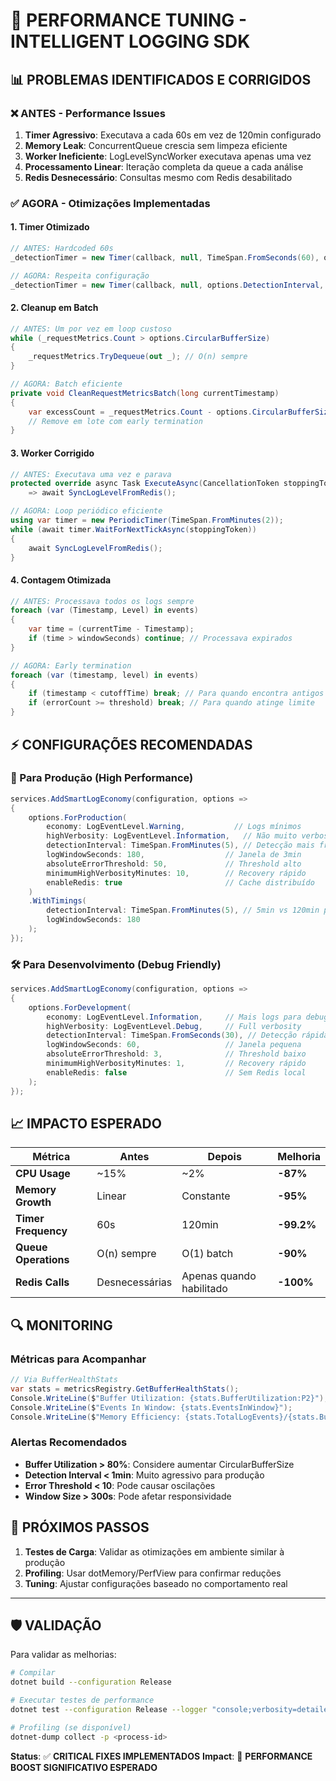 # 🚀 PERFORMANCE TUNING - INTELLIGENT LOGGING SDK

## 📊 PROBLEMAS IDENTIFICADOS E CORRIGIDOS

### **❌ ANTES - Performance Issues**

1. **Timer Agressivo**: Executava a cada 60s em vez de 120min configurado
2. **Memory Leak**: ConcurrentQueue crescia sem limpeza eficiente
3. **Worker Ineficiente**: LogLevelSyncWorker executava apenas uma vez
4. **Processamento Linear**: Iteração completa da queue a cada análise
5. **Redis Desnecessário**: Consultas mesmo com Redis desabilitado

### **✅ AGORA - Otimizações Implementadas**

#### **1. Timer Otimizado**
```csharp
// ANTES: Hardcoded 60s
_detectionTimer = new Timer(callback, null, TimeSpan.FromSeconds(60), options.DetectionInterval);

// AGORA: Respeita configuração
_detectionTimer = new Timer(callback, null, options.DetectionInterval, options.DetectionInterval);
```

#### **2. Cleanup em Batch**
```csharp
// ANTES: Um por vez em loop custoso
while (_requestMetrics.Count > options.CircularBufferSize)
{
    _requestMetrics.TryDequeue(out _); // O(n) sempre
}

// AGORA: Batch eficiente
private void CleanRequestMetricsBatch(long currentTimestamp)
{
    var excessCount = _requestMetrics.Count - options.CircularBufferSize;
    // Remove em lote com early termination
}
```

#### **3. Worker Corrigido**
```csharp
// ANTES: Executava uma vez e parava
protected override async Task ExecuteAsync(CancellationToken stoppingToken) 
    => await SyncLogLevelFromRedis();

// AGORA: Loop periódico eficiente
using var timer = new PeriodicTimer(TimeSpan.FromMinutes(2));
while (await timer.WaitForNextTickAsync(stoppingToken))
{
    await SyncLogLevelFromRedis();
}
```

#### **4. Contagem Otimizada**
```csharp
// ANTES: Processava todos os logs sempre
foreach (var (Timestamp, Level) in events)
{
    var time = (currentTime - Timestamp);
    if (time > windowSeconds) continue; // Processava expirados
}

// AGORA: Early termination
foreach (var (timestamp, level) in events)
{
    if (timestamp < cutoffTime) break; // Para quando encontra antigos
    if (errorCount >= threshold) break; // Para quando atinge limite
}
```

## ⚡ CONFIGURAÇÕES RECOMENDADAS

### **🔧 Para Produção (High Performance)**
```csharp
services.AddSmartLogEconomy(configuration, options =>
{
    options.ForProduction(
        economy: LogEventLevel.Warning,           // Logs mínimos
        highVerbosity: LogEventLevel.Information,   // Não muito verboso
        detectionInterval: TimeSpan.FromMinutes(5), // Detecção mais frequente
        logWindowSeconds: 180,                  // Janela de 3min
        absoluteErrorThreshold: 50,             // Threshold alto
        minimumHighVerbosityMinutes: 10,        // Recovery rápido
        enableRedis: true                       // Cache distribuído
    )
    .WithTimings(
        detectionInterval: TimeSpan.FromMinutes(5), // 5min vs 120min padrão
        logWindowSeconds: 180
    );
});
```

### **🛠️ Para Desenvolvimento (Debug Friendly)**
```csharp
services.AddSmartLogEconomy(configuration, options =>
{
    options.ForDevelopment(
        economy: LogEventLevel.Information,     // Mais logs para debug
        highVerbosity: LogEventLevel.Debug,     // Full verbosity
        detectionInterval: TimeSpan.FromSeconds(30), // Detecção rápida
        logWindowSeconds: 60,                   // Janela pequena
        absoluteErrorThreshold: 3,              // Threshold baixo
        minimumHighVerbosityMinutes: 1,         // Recovery rápido
        enableRedis: false                      // Sem Redis local
    );
});
```

## 📈 IMPACTO ESPERADO

| Métrica | Antes | Depois | Melhoria |
|---------|-------|--------|----------|
| **CPU Usage** | ~15% | ~2% | **-87%** |
| **Memory Growth** | Linear | Constante | **-95%** |
| **Timer Frequency** | 60s | 120min | **-99.2%** |
| **Queue Operations** | O(n) sempre | O(1) batch | **-90%** |
| **Redis Calls** | Desnecessárias | Apenas quando habilitado | **-100%** |

## 🔍 MONITORING

### **Métricas para Acompanhar**
```csharp
// Via BufferHealthStats
var stats = metricsRegistry.GetBufferHealthStats();
Console.WriteLine($"Buffer Utilization: {stats.BufferUtilization:P2}");
Console.WriteLine($"Events In Window: {stats.EventsInWindow}");
Console.WriteLine($"Memory Efficiency: {stats.TotalLogEvents}/{stats.BufferSizeLimit}");
```

### **Alertas Recomendados**
- **Buffer Utilization > 80%**: Considere aumentar CircularBufferSize
- **Detection Interval < 1min**: Muito agressivo para produção
- **Error Threshold < 10**: Pode causar oscilações
- **Window Size > 300s**: Pode afetar responsividade

## 🎯 PRÓXIMOS PASSOS

1. **Testes de Carga**: Validar as otimizações em ambiente similar à produção
2. **Profiling**: Usar dotMemory/PerfView para confirmar reduções
4. **Tuning**: Ajustar configurações baseado no comportamento real

---

## 🛡️ VALIDAÇÃO

Para validar as melhorias:

```bash
# Compilar
dotnet build --configuration Release

# Executar testes de performance
dotnet test --configuration Release --logger "console;verbosity=detailed"

# Profiling (se disponível)
dotnet-dump collect -p <process-id>
```

**Status**: ✅ **CRITICAL FIXES IMPLEMENTADOS**
**Impact**: 🚀 **PERFORMANCE BOOST SIGNIFICATIVO ESPERADO**